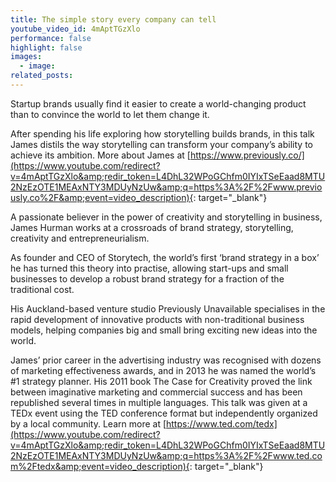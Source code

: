 ```yaml
---
title: The simple story every company can tell
youtube_video_id: 4mAptTGzXlo
performance: false
highlight: false
images:
  - image:
related_posts:
---
```


Startup brands usually find it easier to create a world-changing product than to convince the world to let them change it.

After spending his life exploring how storytelling builds brands, in this talk James distils the way storytelling can transform your company’s ability to achieve its ambition. More about James at [https://www.previously.co/](https://www.youtube.com/redirect?v=4mAptTGzXlo&amp;redir_token=L4DhL32WPoGChfm0IYIxTSeEaad8MTU2NzEzOTE1MEAxNTY3MDUyNzUw&amp;q=https%3A%2F%2Fwww.previously.co%2F&amp;event=video_description){: target="_blank"}

A passionate believer in the power of creativity and storytelling in business, James Hurman works at a crossroads of brand strategy, storytelling, creativity and entrepreneurialism.

As founder and CEO of Storytech, the world’s first ‘brand strategy in a box’ he has turned this theory into practise, allowing start-ups and small businesses to develop a robust brand strategy for a fraction of the traditional cost.

His Auckland-based venture studio Previously Unavailable specialises in the rapid development of innovative products with non-traditional business models, helping companies big and small bring exciting new ideas into the world.

James’ prior career in the advertising industry was recognised with dozens of marketing effectiveness awards, and in 2013 he was named the world’s \#1 strategy planner. His 2011 book The Case for Creativity proved the link between imaginative marketing and commercial success and has been republished several times in multiple languages. This talk was given at a TEDx event using the TED conference format but independently organized by a local community. Learn more at [https://www.ted.com/tedx](https://www.youtube.com/redirect?v=4mAptTGzXlo&amp;redir_token=L4DhL32WPoGChfm0IYIxTSeEaad8MTU2NzEzOTE1MEAxNTY3MDUyNzUw&amp;q=https%3A%2F%2Fwww.ted.com%2Ftedx&amp;event=video_description){: target="_blank"}